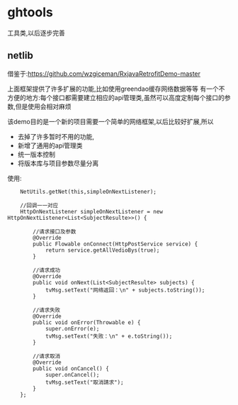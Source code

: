 # ghtools

工具类,以后逐步完善

## netlib

借鉴于:https://github.com/wzgiceman/RxjavaRetrofitDemo-master

上面框架提供了许多扩展的功能,比如使用greendao缓存网络数据等等
有一个不方便的地方:每个接口都需要建立相应的api管理类,虽然可以高度定制每个接口的参数,但是使用会相对麻烦

该demo目的是一个新的项目需要一个简单的网络框架,以后比较好扩展,所以
- 去掉了许多暂时不用的功能,
- 新增了通用的api管理类
- 统一版本控制
- 将版本库与项目参数尽量分离

使用:

```
    NetUtils.getNet(this,simpleOnNextListener);
    
    //回调一一对应
    HttpOnNextListener simpleOnNextListener = new HttpOnNextListener<List<SubjectResulte>>() {
    
        //请求接口及参数
        @Override
        public Flowable onConnect(HttpPostService service) {
            return service.getAllVedioBys(true);
        }

        //请求成功
        @Override
        public void onNext(List<SubjectResulte> subjects) {
            tvMsg.setText("网络返回：\n" + subjects.toString());
        }

        //请求失败
        @Override
        public void onError(Throwable e) {
            super.onError(e);
            tvMsg.setText("失败：\n" + e.toString());
        }

        //请求取消
        @Override
        public void onCancel() {
            super.onCancel();
            tvMsg.setText("取消請求");
        }
    };
```





